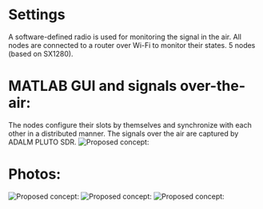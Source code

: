 # Settings
A software-defined radio is used for monitoring the signal in the air. All nodes are connected to a router over Wi-Fi to monitor their states.
5 nodes (based on SX1280).

# MATLAB GUI and signals over-the-air:
The nodes configure their slots by themselves and synchronize with each other in a distributed manner. The signals over the air are captured by ADALM PLUTO SDR.
![Proposed concept:](https://github.com/alphansahin/LoRaQuake/blob/main/demonstration_RadioFest2023/guiWorkingExample.png?raw=true)

# Photos:
![Proposed concept:](https://github.com/alphansahin/LoRaQuake/blob/main/demonstration_RadioFest2023/photo1.jpg?raw=true)
![Proposed concept:](https://github.com/alphansahin/LoRaQuake/blob/main/demonstration_RadioFest2023/photo2.jpg?raw=true)
![Proposed concept:](https://github.com/alphansahin/LoRaQuake/blob/main/demonstration_RadioFest2023/photo3.jpg?raw=true)


